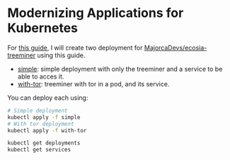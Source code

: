 # Modernizing Applications for Kubernetes

For [this guide][1], I will create two deployment for [MajorcaDevs/ecosia-treeminer][2] using this guide.

- [simple](./simple/): simple deployment with only the treeminer and a service to be able to acces it.
- [with-tor](./with-tor/): treeminer with tor in a pod, and its service.

You can deploy each using:

```sh
# Simple deployment
kubectl apply -f simple
# With tor deployment
kubectl apply -f with-tor

kubectl get deployments
kubectl get services
```

  [1]: https://www.digitalocean.com/community/tutorials/modernizing-applications-for-kubernetes
  [2]: https://github.com/MajorcaDevs/ecosia-treeminer
